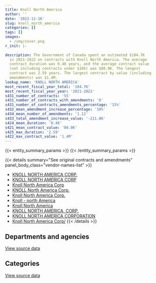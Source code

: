 ```yaml
---
title: Knoll North America
author: ''
date: '2022-11-16'
slug: knoll_north_america
categories: []
tags: []
images:
  - /img/cover.png
r_init: |-
  
description: The Government of Canada spent an estimated $104.7K
  in 2021-2022 on contracts with Knoll North America. The average
  contract duration was 0.48 years, and the average contract value
  (not including contracts under $10k) was $80.0K. The longest
  contract was 2.59 years. The largest contract by value (including
  amendments) was $1.4M.
lookup_name: 'KNOLL NORTH AMERICA'
most_recent_fiscal_year_total: '104.7K'
most_recent_fiscal_year_year: '2021-2022'
s431_number_of_contracts: '55'
s431_number_of_contracts_with_amendments: '8'
s431_number_of_contracts_amendments_percentage: '15%'
s432_mean_amendment_increase_percentage: '10%'
s434_mean_number_of_amendments: '1.12'
s433_total_amendment_increase_value: '-211.8K'
s424_mean_duration: '0.48'
s421_mean_contract_value: '80.0K'
s425_max_duration: '2.59'
s422_max_contract_value: '1.4M'
---
```


<script src="/rmarkdown-libs/htmlwidgets/htmlwidgets.js"></script>
<link href="/rmarkdown-libs/datatables-css/datatables-crosstalk.css" rel="stylesheet" />
<script src="/rmarkdown-libs/datatables-binding/datatables.js"></script>
<script src="/rmarkdown-libs/jquery/jquery-3.6.0.min.js"></script>
<link href="/rmarkdown-libs/dt-core-bootstrap/css/dataTables.bootstrap.min.css" rel="stylesheet" />
<link href="/rmarkdown-libs/dt-core-bootstrap/css/dataTables.bootstrap.extra.css" rel="stylesheet" />
<script src="/rmarkdown-libs/dt-core-bootstrap/js/jquery.dataTables.min.js"></script>
<script src="/rmarkdown-libs/dt-core-bootstrap/js/dataTables.bootstrap.min.js"></script>
<link href="/rmarkdown-libs/crosstalk/css/crosstalk.min.css" rel="stylesheet" />
<script src="/rmarkdown-libs/crosstalk/js/crosstalk.min.js"></script>
<script src="/rmarkdown-libs/htmlwidgets/htmlwidgets.js"></script>
<link href="/rmarkdown-libs/datatables-css/datatables-crosstalk.css" rel="stylesheet" />
<script src="/rmarkdown-libs/datatables-binding/datatables.js"></script>
<script src="/rmarkdown-libs/jquery/jquery-3.6.0.min.js"></script>
<link href="/rmarkdown-libs/dt-core-bootstrap/css/dataTables.bootstrap.min.css" rel="stylesheet" />
<link href="/rmarkdown-libs/dt-core-bootstrap/css/dataTables.bootstrap.extra.css" rel="stylesheet" />
<script src="/rmarkdown-libs/dt-core-bootstrap/js/jquery.dataTables.min.js"></script>
<script src="/rmarkdown-libs/dt-core-bootstrap/js/dataTables.bootstrap.min.js"></script>
<link href="/rmarkdown-libs/crosstalk/css/crosstalk.min.css" rel="stylesheet" />
<script src="/rmarkdown-libs/crosstalk/js/crosstalk.min.js"></script>

{{< entity_summary_params >}}
{{< /entity_summary_params >}}

{{< details summary="See original contracts and amendments" panel_body_class="vendor-names-list" >}}
- [KNOLL NORTH AMERICA CORP.](https://search.open.canada.ca/en/ct/?sort=contract_value_f%20desc&page=1&search_text=%22KNOLL%20NORTH%20AMERICA%20CORP.%22)
- [KNOLL NORTH AMERICA CORP](https://search.open.canada.ca/en/ct/?sort=contract_value_f%20desc&page=1&search_text=%22KNOLL%20NORTH%20AMERICA%20CORP%22)
- [Knoll North America Corp](https://search.open.canada.ca/en/ct/?sort=contract_value_f%20desc&page=1&search_text=%22Knoll%20North%20America%20Corp%22)
- [KNOLL North America Corp.](https://search.open.canada.ca/en/ct/?sort=contract_value_f%20desc&page=1&search_text=%22KNOLL%20North%20America%20Corp.%22)
- [Knoll North America Corp.](https://search.open.canada.ca/en/ct/?sort=contract_value_f%20desc&page=1&search_text=%22Knoll%20North%20America%20Corp.%22)
- [Knoll - north America](https://search.open.canada.ca/en/ct/?sort=contract_value_f%20desc&page=1&search_text=%22Knoll%20-%20north%20America%22)
- [Knoll North America](https://search.open.canada.ca/en/ct/?sort=contract_value_f%20desc&page=1&search_text=%22Knoll%20North%20America%22)
- [KNOLL NORTH AMERICA, CORP.](https://search.open.canada.ca/en/ct/?sort=contract_value_f%20desc&page=1&search_text=%22KNOLL%20NORTH%20AMERICA%2c%20CORP.%22)
- [KNOLL NORTH AMERICA CORPORATION](https://search.open.canada.ca/en/ct/?sort=contract_value_f%20desc&page=1&search_text=%22KNOLL%20NORTH%20AMERICA%20CORPORATION%22)
- [Knoll North America Corp/](https://search.open.canada.ca/en/ct/?sort=contract_value_f%20desc&page=1&search_text=%22Knoll%20North%20America%20Corp%2f%22)
{{< /details >}}

## Departments and agencies

<div id="htmlwidget-1" style="width:100%;height:auto;" class="datatables html-widget"></div>
<script type="application/json" data-for="htmlwidget-1">{"x":{"style":"bootstrap","filter":"none","vertical":false,"data":[["<a href=\"/departments/dnd-mdn/\">National Defence<\/a>","<a href=\"/departments/esdc-edsc/\">Employment and Social Development Canada<\/a>","<a href=\"/departments/ic/\">Innovation, Science and Economic Development Canada<\/a>","<a href=\"/departments/irb-cisr/\">Immigration and Refugee Board of Canada<\/a>","<a href=\"/departments/jus/\">Department of Justice Canada<\/a>","<a href=\"/departments/nrcan-rncan/\">Natural Resources Canada<\/a>","<a href=\"/departments/pc/\">Parks Canada<\/a>","<a href=\"/departments/ps-sp/\">Public Safety Canada<\/a>","<a href=\"/departments/pwgsc-tpsgc/\">Public Services and Procurement Canada<\/a>","<a href=\"/departments/rcmp-grc/\">Royal Canadian Mounted Police<\/a>","<a href=\"/departments/tc/\">Transport Canada<\/a>"],[43738.01,null,null,null,24028.53,null,15190.71,null,1273642.61,null,null],[28803.19,310011.35,11443.06,52051.28,null,9844.95,null,null,1471826.36,null,24202.03],[197.51,null,null,null,null,26064.3,null,11409.71,41478.68,11294.79,null],[null,null,0,null,null,null,null,null,92241.07,null,12410.07]],"container":"<table class=\"table table-striped table-hover row-border order-column display\">\n  <thead>\n    <tr>\n      <th>Department<\/th>\n      <th>2018-2019<\/th>\n      <th>2019-2020<\/th>\n      <th>2020-2021<\/th>\n      <th>2021-2022<\/th>\n    <\/tr>\n  <\/thead>\n<\/table>","options":{"order":[[4,"desc"]],"pageLength":10,"autoWidth":true,"columnDefs":[{"targets":1,"render":"function(data, type, row, meta) {\n    return type !== 'display' ? data : DTWidget.formatCurrency(data, \"$\", 2, 3, \",\", \".\", true, null);\n  }"},{"targets":2,"render":"function(data, type, row, meta) {\n    return type !== 'display' ? data : DTWidget.formatCurrency(data, \"$\", 2, 3, \",\", \".\", true, null);\n  }"},{"targets":3,"render":"function(data, type, row, meta) {\n    return type !== 'display' ? data : DTWidget.formatCurrency(data, \"$\", 2, 3, \",\", \".\", true, null);\n  }"},{"targets":4,"render":"function(data, type, row, meta) {\n    return type !== 'display' ? data : DTWidget.formatCurrency(data, \"$\", 2, 3, \",\", \".\", true, null);\n  }"},{"width":"16%","targets":[1,2,3,4]},{"className":"dt-right","targets":[1,2,3,4]}],"orderClasses":false}},"evals":["options.columnDefs.0.render","options.columnDefs.1.render","options.columnDefs.2.render","options.columnDefs.3.render"],"jsHooks":[]}</script>
<p class="text-right">
<a href="https://github.com/GoC-Spending/contracts-data/tree/main/data/out/vendors/knoll_north_america/summary_by_fiscal_year_by_department.csv" class="source-data-link btn btn-link">View source data</a>
</p>

## Categories

<div id="htmlwidget-2" style="width:100%;height:auto;" class="datatables html-widget"></div>
<script type="application/json" data-for="htmlwidget-2">{"x":{"style":"bootstrap","filter":"none","vertical":false,"data":[["<a href=\"/categories/facilities_and_construction/\">Facilities and construction<\/a>","<a href=\"/categories/office_management/\">Office management<\/a>","<a href=\"/categories/transportation_and_logistics/\">Transportation and logistics<\/a>","<a href=\"/categories/industrial_products_and_services/\">Industrial products and services<\/a>"],[null,748194.47,552157.87,56247.52],[17940,1326391.83,553670.63,10179.76],[null,77416.51,null,13028.48],[null,104651.14,null,null]],"container":"<table class=\"table table-striped table-hover row-border order-column display\">\n  <thead>\n    <tr>\n      <th>Category<\/th>\n      <th>2018-2019<\/th>\n      <th>2019-2020<\/th>\n      <th>2020-2021<\/th>\n      <th>2021-2022<\/th>\n    <\/tr>\n  <\/thead>\n<\/table>","options":{"order":[[4,"desc"]],"dom":"t","pageLength":30,"autoWidth":true,"columnDefs":[{"targets":1,"render":"function(data, type, row, meta) {\n    return type !== 'display' ? data : DTWidget.formatCurrency(data, \"$\", 2, 3, \",\", \".\", true, null);\n  }"},{"targets":2,"render":"function(data, type, row, meta) {\n    return type !== 'display' ? data : DTWidget.formatCurrency(data, \"$\", 2, 3, \",\", \".\", true, null);\n  }"},{"targets":3,"render":"function(data, type, row, meta) {\n    return type !== 'display' ? data : DTWidget.formatCurrency(data, \"$\", 2, 3, \",\", \".\", true, null);\n  }"},{"targets":4,"render":"function(data, type, row, meta) {\n    return type !== 'display' ? data : DTWidget.formatCurrency(data, \"$\", 2, 3, \",\", \".\", true, null);\n  }"},{"width":"16%","targets":[1,2,3,4]},{"className":"dt-right","targets":[1,2,3,4]}],"orderClasses":false,"lengthMenu":[10,25,30,50,100]}},"evals":["options.columnDefs.0.render","options.columnDefs.1.render","options.columnDefs.2.render","options.columnDefs.3.render"],"jsHooks":[]}</script>
<p class="text-right">
<a href="https://github.com/GoC-Spending/contracts-data/tree/main/data/out/vendors/knoll_north_america/summary_by_fiscal_year_by_category.csv" class="source-data-link btn btn-link">View source data</a>
</p>

